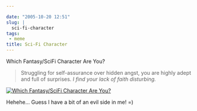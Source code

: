 ```yaml
---

date: "2005-10-20 12:51"
slug: |
  sci-fi-character
tags:
 - meme
title: Sci-Fi Character
---
```


Which Fantasy/SciFi Character Are You?

> Struggling for self-assurance over hidden angst, you are highly adept
> and full of surprises. *I find your lack of faith disturbing.*

[![Which Fantasy/SciFi Character Are
You?](http://www.tk421.net/character/anakin.jpg)](http://www.tk421.net/character/)

Hehehe... Guess I have a bit of an evil side in me! =)
